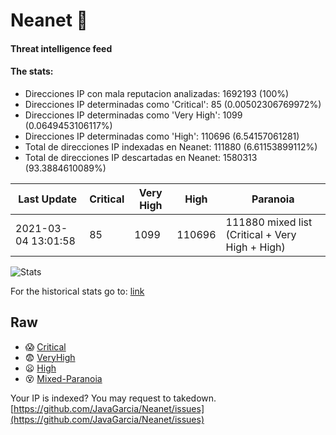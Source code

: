 # Neanet :hocho:
#### Threat intelligence feed
#### The stats:

- Direcciones IP con mala reputacion analizadas: 1692193 (100%)
- Direcciones IP determinadas como 'Critical':  85 (0.00502306769972%)
- Direcciones IP determinadas como 'Very High':  1099 (0.0649453106117%)
- Direcciones IP determinadas como 'High':  110696 (6.54157061281)
- Total de direcciones IP indexadas en Neanet:  111880 (6.61153899112%)
- Total de direcciones IP descartadas en Neanet:  1580313 (93.3884610089%)

| Last Update | Critical | Very High | High | Paranoia |
| --- | --- | --- | --- | --- |
| 2021-03-04 13:01:58 | 85 | 1099 | 110696 | 111880 mixed list (Critical + Very High + High)|

![Stats](https://docs.google.com/spreadsheets/d/e/2PACX-1vSnaNMIXVabIpDJjufMlzH7poXnshF3mgd8Is1g9ytUEzVsP5my4Trn8f-xkoLLQ38xpL3HtmUexLo6/pubchart?oid=501124687&format=image)

For the historical stats go to: [link](/stats.csv)
## Raw
- :scream: [Critical](https://raw.githubusercontent.com/JavaGarcia/Neanet/master/blacklists/neanet_critical.txt)
- :fearful: [VeryHigh](https://raw.githubusercontent.com/JavaGarcia/Neanet/master/blacklists/neanet_veryHigh.txtt)
- :frowning: [High](https://raw.githubusercontent.com/JavaGarcia/Neanet/master/blacklists/neanet_high.txt)
- :dizzy_face: [Mixed-Paranoia](https://raw.githubusercontent.com/JavaGarcia/Neanet/master/blacklists/neanet_all.txt)


Your IP is indexed? You may request to takedown. [https://github.com/JavaGarcia/Neanet/issues](https://github.com/JavaGarcia/Neanet/issues)












































































































































































































































































































































































































































































































































































































































































































































































































































































































































































































































































































































































































































































































































































































































































































































































































































































































































































































































































































































































































































































































































































































































































































































































































































































































































































































































































































































































































































































































































































































































































































































































































































































































































































































































































































































































































































































































































































































































































































































































































































































































































































































































































































































































































































































































































































































































































































































































































